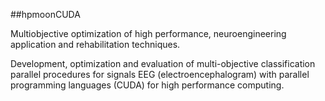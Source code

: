 ##hpmoonCUDA

Multiobjective optimization of high performance, neuroengineering application and rehabilitation techniques.

Development, optimization and evaluation of multi-objective classification parallel procedures for signals EEG (electroencephalogram) with parallel programming languages (CUDA) for high performance computing.

